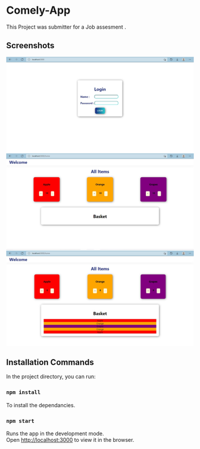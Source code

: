 # Comely-App

This Project was submitter for a Job assesment .


## Screenshots

![Login_Screenshot](https://github.com/sameer-dudeja/Comely/blob/main/comely-app/Screenshots/Login.jpg?raw=true)
![Home](https://github.com/sameer-dudeja/Comely/blob/main/comely-app/Screenshots/Home.jpg?raw=true)
![Home_Basket](https://github.com/sameer-dudeja/Comely/blob/main/comely-app/Screenshots/Home_Basket.jpg?raw=true)

## Installation Commands

In the project directory, you can run:

### `npm install`

To install the dependancies.

### `npm start`

Runs the app in the development mode.\
Open [http://localhost:3000](http://localhost:3000) to view it in the browser.
